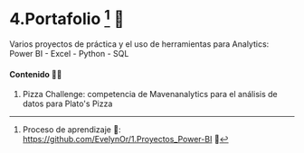 # 4.Portafolio [^1] 💼 
Varios proyectos de práctica y el uso de herramientas para Analytics:  Power BI - Excel - Python - SQL

#### Contenido 👩‍💻

1. Pizza Challenge: competencia de Mavenanalytics para el análisis de datos para Plato's Pizza







[^1]: Proceso de aprendizaje 🧠: https://github.com/EvelynOr/1.Proyectos_Power-BI 👣 
